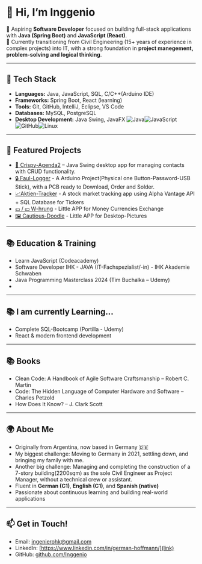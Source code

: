 # 👋 Hi, I’m Inggenio

🎯 Aspiring **Software Developer** focused on building full-stack applications with **Java (Spring Boot)** and **JavaScript (React)**.  
💼 Currently transitioning from Civil Engineering (15+ years of experience in complex projects) into IT, with a strong foundation in **project manegement, problem-solving and logical thinking**.  

---

## 🔧 Tech Stack
- **Languages:** Java, JavaScript, SQL, C/C++(Arduino IDE)
- **Frameworks:** Spring Boot, React (learning)  
- **Tools:** Git, GitHub, IntelliJ, Eclipse, VS Code  
- **Databases:** MySQL, PostgreSQL
- **Desktop Development:** Java Swing, JavaFX
![Java](<img src="https://cdn.jsdelivr.net/gh/devicons/devicon/icons/java/java-original.svg" width="50" height="50" />)![JavaScript](https://img.shields.io/badge/JavaScript-F7DF1E?style=for-the-badge&logo=javascript&logoColor=black)![GitHub](https://img.shields.io/badge/GitHub-181717?style=for-the-badge&logo=github&logoColor=white)![Linux](https://img.shields.io/badge/Linux-FCC624?style=for-the-badge&logo=linux&logoColor=black)  

---

## 📂 Featured Projects
- [📒 Crispy-Agenda2](https://github.com/Inggenio/Crispy-Agenda2) – Java Swing desktop app for managing contacts with CRUD functionality.
- [🔒 Faul-Logger](https://github.com/Inggenio/FaulLogger) - A Arduino Project(Physical one Button-Password-USB Stick), with a PCB ready to Download,  Order and Solder.
- [📈Aktien-Tracker](https://github.com/Inggenio/Aktien-Tracker) - A stock market tracking app using Alpha Vantage API + SQL Database for Tickers
- [💷 / 💴 W-hrung](https://github.com/Inggenio/W-hrung) - Little APP for Money Currencies Exchange
- [🖼️ Cautious-Doodle](https://github.com/Inggenio/cautious-doodle) - Little APP for Desktop-Pictures

---

## 📚 Education & Training
- Learn JavaScript (Codeacademy)
- Software Developer IHK - JAVA (IT-Fachspezialist/-in) - IHK Akademie Schwaben
- Java Programming Masterclass 2024 (Tim Buchalka – Udemy)
- 
---
## 📚 I am currently Learning...
- Complete SQL-Bootcamp (Portilla - Udemy)  
- React & modern frontend development  
---
## 📚 Books
- Clean Code: A Handbook of Agile Software Craftsmanship – Robert C. Martin
- Code: The Hidden Language of Computer Hardware and Software – Charles Petzold
- How Does It Know? – J. Clark Scott
---
## 🌍 About Me
- Originally from Argentina, now based in Germany 🇩🇪
- My biggest challenge: Moving to Germany in 2021, settling down, and bringing my family with me.
- Another big challenge: Managing and completing the construction of a 7-story building(2200sqm) as the sole Civil Engineer as Project Manager, without a technical crew or assistant.
- Fluent in **German (C1)**, **English (C1)**, and **Spanish (native)**  
- Passionate about continuous learning and building real-world applications  

---

## 📫 Get in Touch!
- Email: ingenierohk@gmail.com  
- LinkedIn: [https://www.linkedin.com/in/german-hoffmann/](link)  
- GitHub: [github.com/Inggenio](https://github.com/Inggenio)
